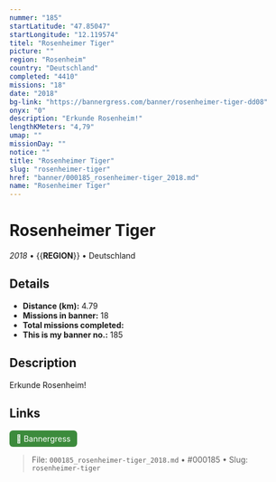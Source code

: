 ```yaml
---
nummer: "185"
startLatitude: "47.85047"
startLongitude: "12.119574"
titel: "Rosenheimer Tiger"
picture: ""
region: "Rosenheim"
country: "Deutschland"
completed: "4410"
missions: "18"
date: "2018"
bg-link: "https://bannergress.com/banner/rosenheimer-tiger-dd08"
onyx: "0"
description: "Erkunde Rosenheim!"
lengthKMeters: "4,79"
umap: ""
missionDay: ""
notice: ""
title: "Rosenheimer Tiger"
slug: "rosenheimer-tiger"
href: "banner/000185_rosenheimer-tiger_2018.md"
name: "Rosenheimer Tiger"
---
```

# Rosenheimer Tiger

*2018* • {{__REGION__}} • Deutschland





## Details
- **Distance (km):** 4.79
- **Missions in banner:** 18
- **Total missions completed:** 
- **This is my banner no.:** 185



## Description
Erkunde Rosenheim!



## Links
<a href="https://bannergress.com/banner/rosenheimer-tiger-dd08" target="_blank" style="display:inline-block;margin-right:8px;padding:6px 12px;background:#3c8b3c;color:#fff;text-decoration:none;border-radius:6px;">🔗 Bannergress</a>



> File: `000185_rosenheimer-tiger_2018.md` • #000185 • Slug: `rosenheimer-tiger`
